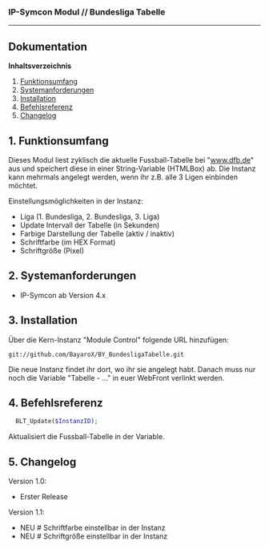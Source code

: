 ### IP-Symcon Modul // Bundesliga Tabelle
---

## Dokumentation

**Inhaltsverzeichnis**

1. [Funktionsumfang](#1-funktionsumfang) 
2. [Systemanforderungen](#2-systemanforderungen)
3. [Installation](#3-installation)
4. [Befehlsreferenz](#4-befehlsreferenz)
5. [Changelog](#5-changelog) 


## 1. Funktionsumfang
Dieses Modul liest zyklisch die aktuelle Fussball-Tabelle bei "www.dfb.de"
aus und speichert diese in einer String-Variable (HTMLBox) ab. Die Instanz kann
mehrmals angelegt werden, wenn ihr z.B. alle 3 Ligen einbinden möchtet.

Einstellungsmöglichkeiten in der Instanz:
- Liga (1. Bundesliga, 2. Bundesliga, 3. Liga)
- Update Intervall der Tabelle (in Sekunden)
- Farbige Darstellung der Tabelle (aktiv / inaktiv)
- Schriftfarbe (im HEX Format)
- Schriftgröße (Pixel)


## 2. Systemanforderungen
- IP-Symcon ab Version 4.x


## 3. Installation
Über die Kern-Instanz "Module Control" folgende URL hinzufügen:

`git://github.com/BayaroX/BY_BundesligaTabelle.git`

Die neue Instanz findet ihr dort, wo ihr sie angelegt habt.
Danach muss nur noch die Variable "Tabelle - ..." in euer WebFront verlinkt werden.


## 4. Befehlsreferenz
```php
  BLT_Update($InstanzID);
```
Aktualisiert die Fussball-Tabelle in der Variable.


## 5. Changelog
Version 1.0:
  - Erster Release

Version 1.1:
  - NEU # Schriftfarbe einstellbar in der Instanz
  - NEU # Schriftgröße einstellbar in der Instanz